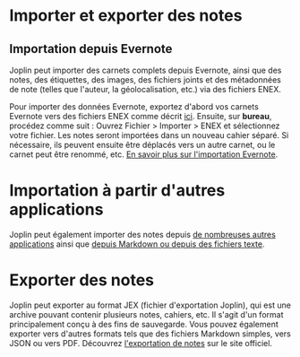 # Importer et exporter des notes

## Importation depuis Evernote

Joplin peut importer des carnets complets depuis Evernote, ainsi que des notes, des étiquettes, des images, des fichiers joints et des métadonnées de note (telles que l'auteur, la géolocalisation, etc.) via des fichiers ENEX.

Pour importer des données Evernote, exportez d'abord vos carnets Evernote vers des fichiers ENEX comme décrit [ici](https://help.evernote.com/hc/en-us/articles/209005557-How-to-back-up-export-and-restaurer-importer-notes-et-carnets). Ensuite, sur **bureau**, procédez comme suit : Ouvrez Fichier > Importer > ENEX et sélectionnez votre fichier. Les notes seront importées dans un nouveau cahier séparé. Si nécessaire, ils peuvent ensuite être déplacés vers un autre carnet, ou le carnet peut être renommé, etc. [En savoir plus sur l'importation Evernote](https://joplinapp.org/help/apps/import_export#importing-from-evernote).

# Importation à partir d'autres applications

Joplin peut également importer des notes depuis [de nombreuses autres applications](https://joplinapp.org/help/apps/import_export#importing-from-other-applications) ainsi que [depuis Markdown ou depuis des fichiers texte](https://joplinapp.org/help/apps/import_export#importing-from-markdown-files).

# Exporter des notes

Joplin peut exporter au format JEX (fichier d'exportation Joplin), qui est une archive pouvant contenir plusieurs notes, cahiers, etc. Il s'agit d'un format principalement conçu à des fins de sauvegarde. Vous pouvez également exporter vers d'autres formats tels que des fichiers Markdown simples, vers JSON ou vers PDF. Découvrez [l'exportation de notes](https://joplinapp.org/help/apps/import_export#exporting) sur le site officiel.